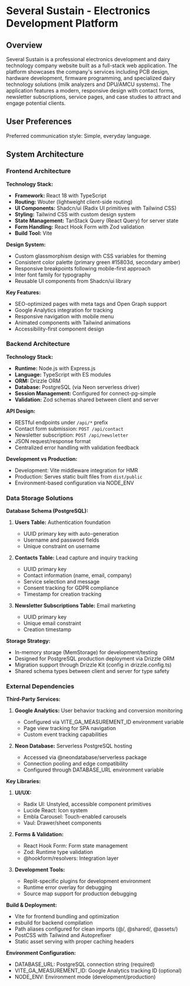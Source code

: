 # Several Sustain - Electronics Development Platform

## Overview

Several Sustain is a professional electronics development and dairy technology company website built as a full-stack web application. The platform showcases the company's services including PCB design, hardware development, firmware programming, and specialized dairy technology solutions (milk analyzers and DPU/AMCU systems). The application features a modern, responsive design with contact forms, newsletter subscriptions, service pages, and case studies to attract and engage potential clients.

## User Preferences

Preferred communication style: Simple, everyday language.

## System Architecture

### Frontend Architecture

**Technology Stack:**
- **Framework:** React 18 with TypeScript
- **Routing:** Wouter (lightweight client-side routing)
- **UI Components:** Shadcn/ui (Radix UI primitives with Tailwind CSS)
- **Styling:** Tailwind CSS with custom design system
- **State Management:** TanStack Query (React Query) for server state
- **Form Handling:** React Hook Form with Zod validation
- **Build Tool:** Vite

**Design System:**
- Custom glassmorphism design with CSS variables for theming
- Consistent color palette (primary green #15803d, secondary amber)
- Responsive breakpoints following mobile-first approach
- Inter font family for typography
- Reusable UI components from Shadcn/ui library

**Key Features:**
- SEO-optimized pages with meta tags and Open Graph support
- Google Analytics integration for tracking
- Responsive navigation with mobile menu
- Animated components with Tailwind animations
- Accessibility-first component design

### Backend Architecture

**Technology Stack:**
- **Runtime:** Node.js with Express.js
- **Language:** TypeScript with ES modules
- **ORM:** Drizzle ORM
- **Database:** PostgreSQL (via Neon serverless driver)
- **Session Management:** Configured for connect-pg-simple
- **Validation:** Zod schemas shared between client and server

**API Design:**
- RESTful endpoints under `/api/*` prefix
- Contact form submission: `POST /api/contact`
- Newsletter subscription: `POST /api/newsletter`
- JSON request/response format
- Centralized error handling with validation feedback

**Development vs Production:**
- Development: Vite middleware integration for HMR
- Production: Serves static built files from `dist/public`
- Environment-based configuration via NODE_ENV

### Data Storage Solutions

**Database Schema (PostgreSQL):**

1. **Users Table:** Authentication foundation
   - UUID primary key with auto-generation
   - Username and password fields
   - Unique constraint on username

2. **Contacts Table:** Lead capture and inquiry tracking
   - UUID primary key
   - Contact information (name, email, company)
   - Service selection and message
   - Consent tracking for GDPR compliance
   - Timestamp for creation tracking

3. **Newsletter Subscriptions Table:** Email marketing
   - UUID primary key
   - Unique email constraint
   - Creation timestamp

**Storage Strategy:**
- In-memory storage (MemStorage) for development/testing
- Designed for PostgreSQL production deployment via Drizzle ORM
- Migration support through Drizzle Kit (config in drizzle.config.ts)
- Shared schema types between client and server for type safety

### External Dependencies

**Third-Party Services:**

1. **Google Analytics:** User behavior tracking and conversion monitoring
   - Configured via VITE_GA_MEASUREMENT_ID environment variable
   - Page view tracking for SPA navigation
   - Custom event tracking capabilities

2. **Neon Database:** Serverless PostgreSQL hosting
   - Accessed via @neondatabase/serverless package
   - Connection pooling and edge compatibility
   - Configured through DATABASE_URL environment variable

**Key Libraries:**

1. **UI/UX:**
   - Radix UI: Unstyled, accessible component primitives
   - Lucide React: Icon system
   - Embla Carousel: Touch-enabled carousels
   - Vaul: Drawer/sheet components

2. **Forms & Validation:**
   - React Hook Form: Form state management
   - Zod: Runtime type validation
   - @hookform/resolvers: Integration layer

3. **Development Tools:**
   - Replit-specific plugins for development environment
   - Runtime error overlay for debugging
   - Source map support for production debugging

**Build & Deployment:**
- Vite for frontend bundling and optimization
- esbuild for backend compilation
- Path aliases configured for clean imports (@/, @shared/, @assets/)
- PostCSS with Tailwind and Autoprefixer
- Static asset serving with proper caching headers

**Environment Configuration:**
- DATABASE_URL: PostgreSQL connection string (required)
- VITE_GA_MEASUREMENT_ID: Google Analytics tracking ID (optional)
- NODE_ENV: Environment mode (development/production)